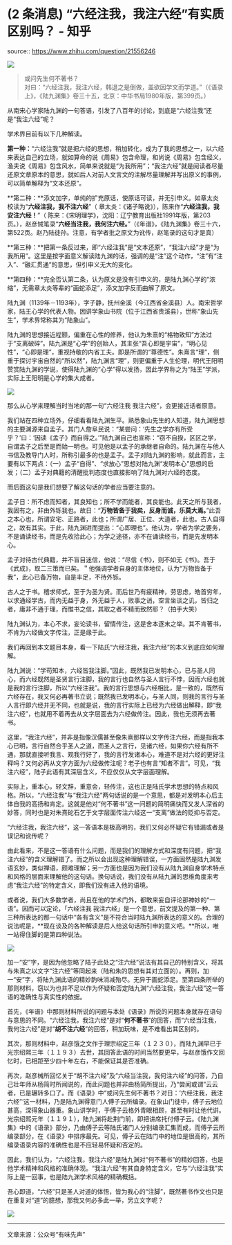 # (2 条消息) “六经注我，我注六经”有实质区别吗？ - 知乎

source:: https://www.zhihu.com/question/21556246

![](https://pic1.zhimg.com/50/v2-3148ef3abe1b7f4f127e6ca28d3c0a17_720w.jpg?source=1940ef5c)

> 或问先生何不著书？  
> 对曰：“六经注我，我注六经，韩退之是倒做，盖欲因学文而学道。”（《语录上》，《陆九渊集》卷三十五，北京：中华书局1980年版，第399页。）

从南宋心学家陆九渊的一句答语，引发了八百年的讨论，到底是“六经注我”还是“我注六经”呢？  

学术界目前有以下几种解读。

**第一种：**“六经注我”就是把六经的思想，稍加转化，成为了我的思想之一，以六经来表达自己的立场，就如算命的说《周易》包含命理，和尚说《周易》包含经义，渔夫说《周易》包含风水，简单来说就是“为我所用”；“我注六经”就是阅读者尽量还原文章原本的意思，就如后人对前人文言文的注解尽量理解并写出原义的事例，可以简单解释为“文本还原”。  

**第二种：**添文加字，单纯的扩充原话，使原话可读，并无引申义。如章太炎校读为“**六经注我，我不注六经**”（ 章太炎：《诸子略说》），陈来作“**六经注我，我安注六经！**”（ 陈来：《宋明理学》，沈阳：辽宁教育出版社1991年版，第203页。），赵彦悈笔录“**六经当注我，我何注六经。**”（《年谱》，《陆九渊集》卷三十六，第522页。赵乃陆徒孙。注意，有学者批之原文为讹传，赵笔录的这句才是真）

**第三种：**把第一条反过来，即“六经注我”是“文本还原”，“我注六经”才是“为我所用”。这里是按字面意义解读陆九渊的话，强调的是“注”这个动作，“注”有“注入”、“融汇贯通”的意思，但引申义无大的变化。

**第四种：**完全否认第二条，认为原文是没有引申义的，是陆九渊心学的“浓缩”，无需章太炎等辈的“画蛇添足”，添文加字反而曲解了原文。

陆九渊（1139年－1193年），字子静，抚州金溪（今江西省金溪县）人。南宋哲学家，陆王心学的代表人物。因讲学象山书院（位于江西省贵溪县），世称“象山先生”，学术界常称其为“陆象山”。

陆九渊的思想接近程颢，偏重在心性的修养，他认为朱熹的“格物致知”方法过于“支离破碎”。陆九渊是“心学”的创始人，其主张“吾心即是宇宙”，“明心见性”，“心即是理”，重视持敬的内省工夫。即是所谓的“尊德性”。朱熹言“理”，侧重于探讨宇宙自然的“所以然”，陆九渊言“理”，则更偏重于人生伦理，明代王阳明赞赏陆九渊的学说，使得陆九渊的“心学”得以发扬，因此学界称之为“陆王”学派，实际上王阳明是心学的集大成者。

![](https://pic1.zhimg.com/50/v2-863fb572ed8f1a6722fadf85249eea3c_720w.jpg?source=1940ef5c)

那么从心学来理解当时当地的那一句“六经注我 我注六经”，会更接近话者原意。

我们站在四种立场外，仔细看看陆九渊生平。熟悉象山先生的人知道，陆九渊思想的主要渊源来自孟子。其门人詹阜民说：“某尝问：‘先生之学亦有所受乎？’曰：‘因读《孟子》而自得之。’”陆九渊自己也宣称：“窃不自揆，区区之学，自谓孟子之后至是而始一明也。可见他是以孟子的承继者自命的。陆九渊在与他人书信及教导门人时，所称引最多的也是孟子。孟子对陆九渊的影响，就此而言，主要有以下两点：（一）孟子“自得”、“求放心”思想对陆九渊“发明本心”思想的启发；（二）孟子对典籍的清醒批判态度也直接影响了陆九渊对六经的态度。

而后面这句是我们想要了解这句话的学者应当要注意的。  

孟子日：所不虑而知者，其良知也；所不学而能者，其良能也。此天之所与我者，我固有之，非由外铄我也。故日：“**万物皆备于我矣，反身而诚，乐莫大焉。**”此吾之本心也，所谓安宅、正路者，此也；所谓广居、正位、大道者，此也。古人自得之，故有其实。于此，陆九渊进而提出：“心即理也”。他认为，学者为学之要务，不是诵读经书，而是先收拾此心；为学之途径，亦不在诵读经书，而是先发明本心。

孟子对待古代典籍，并不盲目迷信，他说：“尽信《书》，则不如无《书》。吾于《武成》，取二三策而已矣。＂他强调学者自身的主体地位，认为“万物皆备于我”，此心已备万物，自是丰足，不待外铄。

古人之于书。稽求师式，至于为圣为贤。而后世乃有疲精神，劳思虑，皓首穷年，以求通经学古，而内无益于身，外无益于人，败事之诮，空言坐谈之讥，皆归之者，庸非不通于理，而惟书之信，其取之者不精而致然耶？（拍手大笑）

陆九渊认为，本心不求，妄论读书，留情传注，这是舍本逐末之举。其不肯著书，不肯为六经做文字传注，正是缘于此。

我们再回到本文题目本身，看一下陆氏“六经注我，我注六经”的本义到底应如何理解。

陆九渊说：“学苟知本，六经皆我注脚。”因此，既然我已发明本心，已与圣人同心，而六经既然是圣贤言行注脚，我的言行也自然与圣人言行不悖，因而六经也就是我的言行注脚，所以“六经注我”。我的言行思想与六经相比，是一致的，既然有六经存在，我又何必再著书立说；既然我已发明本心，与圣人同，则我的言行与圣人言行即六经并无不同，也就是说，我的言行实际上已经为六经做出解释，即“我注六经”，也就用不着再去从文字层面去为六经做传注。因此，我也无须再去著书。

这里，“我注六经”，并非是指像汉儒甚至像朱熹那样以文字传注六经，而是指我本心已明，言行自然合乎圣人之道，而圣人之言行，见诸六经，如果你六经有所不通，那就直接听我言、观我行好了，我的言行发诸本心，难道不是对六经的更好注释吗？又何必再从文字方面为六经做传注呢？老子也有言“知者不言”。可见，“我注六经”，陆子此语有其深层含义，不应仅仅从文字层面理解。

实际上，重本心，轻文辞，重意会，轻传注，这也正是陆氏学术思想的特点和风格。所以，“六经注我”与“我注六经”两句话说的是一个意思，都是对发明本心后主体自我的高扬和肯定。这就是他对“何不著书”这一问题的简明痛快而又发人深省的妙答，同时也是对朱熹砣石乞于文字层面传注六经这一“支离”做法的贬抑与否定。

“六经注我，我注六经”，这一答语本是极高明的，我们又何必怀疑它有错漏或者是误记和讹传呢？

由此看来，不是这一答语有什么问题，而是我们的理解方式和深度有问题，把“我注六经”的含义理解错了。而之所以会出现这种理解错误，一方面固然是陆九渊发语玄妙，类似禅语，颇难理解；另一方面也是因为我们没有从陆九渊自身学术特点和风格的层面来理解他的这句话。换句话说，我们没有从陆九渊的思维角度来考虑“我注六经”的特定含义，即我们没有进入他的语境。  

或者说，我们大多数学者，尚且在他的学术门外，都敢来妄自评论那神妙的“一语”。因而可以定论，「六经注我 我注六经」是一个意思，前文提及的第一种、第三种所表达的那一句话中“各有含义”是不符合当时陆九渊所表达的意义的。合理的说法呢是，**现在谈及的各种解读是后人给这句话所引申的意义吧。**所以，唯一站得住脚的是第四种说法。

![](https://pic2.zhimg.com/50/v2-89571cb504be7fcaa16ebc1a0c4c4946_720w.jpg?source=1940ef5c)

加一“安”字，是因为他忽略了陆子此处之“注六经”说法有其自己的特别含义，将其与朱熹之以文字“注六经”等同起来（陆和朱的思想有其对立面的）。再则，加一“安”字，将陆九渊此语的精妙韵味消减殆尽。无异于画蛇添足。至第四条所举的那则材料，窃以为也并不足以作为怀疑和否定陆九渊“六经注我，我注六经”这一答语的准确性与真实性的依据。

首先，《年谱》中那则材料所说的问题与本处《语录》所说的问题本身就存在语句与意思的不同。“六经注我，我注六经”是对“**何不著书**”的回答，而“六经当注我，我何注六经”是对“**胡不注六经**”的回答，稍加玩味，是不难看出其区别的。

其次，那则材料中，赵彦饿之文作于理宗绍定三年（１２３０），而陆九渊早已于光宗绍熙三年（１１９３）去世，其回答此语的时间当然要更早，与赵彦饿作文回忆时，已相距至少四十年左右，不能保证其是否准确。

再次，赵彦械所回忆关于“胡不注六经”及“六经当注我，我何注六经”的问答，乃自己壮年师从杨简时所闻说的，而此问题也并非由杨简所提出，乃“尝闻或谓”云云者，已是辗转多口了。而《语录》中“或问先生何不著书？对日：‘六经注我，我注六经”’这一材料，乃是陆九渊得意门人傅子云所编录。在象山门徒中，傅子云地位甚高，深得象山器重。象山讲学时，于傅子云格外青眼相顾，甚至有时让他代讲。光宗绍熙元年（１１９１），陆九渊将赴荆门前，即把讲席托付傅子云。《陆九渊集》中的《语录》部分，乃由傅子云等陆氏诸门人分别编录汇集而成，而傅子云所编录部分，在《语录》中排序最先。可见，傅子云在陆门中的地位是很高的，其所编录语录内容的准确性也是不应轻易怀疑和否定的。

因此，我们认为，“六经注我，我注六经”是陆九渊对“何不著书”的精妙回答，也是他学术精神和风格的准确体现。“我注六经”有其自身特定含义，它与“六经注我”实际上是一回事，也是陆九渊学术风格的精确概括。

吾心即道，“六经”只是圣人对道的体悟，皆为我心的“注脚”，既然著书作文也只是在重复对“道”的臆想，那我又何必多此一举，另立文字呢？

![](https://pic2.zhimg.com/50/v2-7b07495fa0b98a29fbc0dc4322c5dfb8_720w.jpg?source=1940ef5c)

___

文章来源：公众号“有味先声”
